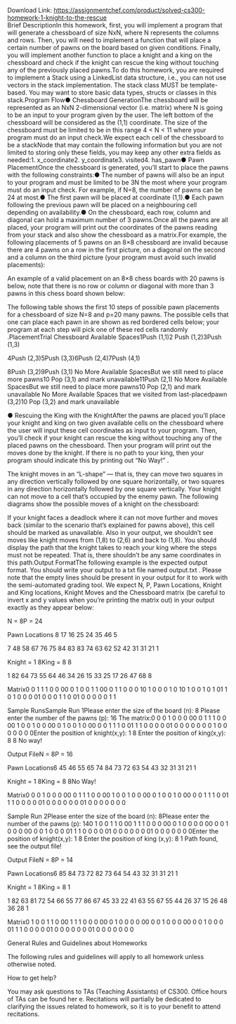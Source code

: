 Download Link: https://assignmentchef.com/product/solved-cs300-homework-1-knight-to-the-rescue
<br>
Brief DescriptionIn this homework, first, you will implement a program that will generate a chessboard of size NxN, where N represents the columns and rows. Then, you will need to implement a function that will place a certain number of pawns on the board based on given conditions. Finally, you will implement another function to place a knight and a king on the chessboard and check if the knight can rescue the king without touching any of the previously placed pawns.To do this homework, you are required to implement a Stack using a LinkedList data structure, i.e., you can not use vectors in the stack implementation. The stack class MUST be template-based. You may want to store basic data types, structs or classes in this stack.Program Flow● Chessboard GenerationThe chessboard will be represented as an NxN 2-dimensional vector (i.e. matrix) where N is going to be an input to your program given by the user. The left bottom of the chessboard will be considered as the (1,1) coordinate. The size of the chessboard must be limited to be in this range 4 &lt; N &lt; 11 where your program must do an input check.We expect each cell of the chessboard to be a stackNode that may contain the following information but you are not limited to storing only these fields, you may keep any other extra fields as needed:1. x_coordinate2. y_coordinate3. visited4. has_pawn● Pawn PlacementOnce the chessboard is generated, you’ll start to place the pawns with the following constraints:● The number of pawns will also be an input to your program and must be limited to be 3N the most where your program must do an input check. For example, if N=8, the number of pawns can be 24 at most.● The first pawn will be placed at coordinate (1,1).● Each pawn following the previous pawn will be placed on a neighbouring cell depending on availability.● On the chessboard, each row, column and diagonal can hold a maximum number of 3 pawns.Once all the pawns are all placed, your program will print out the coordinates of the pawns reading from your stack and also show the chessboard as a matrix.For example, the following placements of 5 pawns on an 8×8 chessboard are invalid because there are 4 pawns on a row in the first picture, on a diagonal on the second and a column on the third picture (your program must avoid such invalid placements):

An example of a valid placement on an 8×8 chess boards with 20 pawns is below, note that there is no row or column or diagonal with more than 3 pawns in this chess board shown below:

The following table shows the first 10 steps of possible pawn placements for a chessboard of size N=8 and p=20 many pawns. The possible cells that one can place each pawn in are shown as red bordered cells below; your program at each step will pick one of these red cells randomly .PlacementTrial Chessboard Available Spaces1Push (1,1)2 Push (1,2)3Push (1,3)

4Push (2,3)5Push (3,3)6Push (2,4)7Push (4,1)

8Push (3,2)9Push (3,1) No More Available SpacesBut we still need to place more pawns10 Pop (3,1) and mark unavailable11Push (2,1) No More Available SpacesBut we still need to place more pawns10 Pop (2,1) and mark unavailable No More Available Spaces that we visited from last-placedpawn (3,2)10 Pop (3,2) and mark unavailable

● Rescuing the King with the KnightAfter the pawns are placed you’ll place your knight and king on two given available cells on the chessboard where the user will input these cell coordinates as input to your program. Then, you’ll check if your knight can rescue the king without touching any of the placed pawns on the chessboard. Then your program will print out the moves done by the knight. If there is no path to your king, then your program should indicate this by printing out “No Way!” .

The knight moves in an “L-shape” — that is, they can move two squares in any direction vertically followed by one square horizontally, or two squares in any direction horizontally followed by one square vertically. Your knight can not move to a cell that’s occupied by the enemy pawn. The following diagrams show the possible moves of a knight on the chessboard:

If your knight faces a deadlock where it can not move further and moves back (similar to the scenario that’s explained for pawns above), this cell should be marked as unavailable. Also in your output, we shouldn’t see moves like knight moves from (1,8) to (2,6) and back to (1,8). You should display the path that the knight takes to reach your king where the steps must not be repeated. That is, there shouldn’t be any same coordinates in this path.Output FormatThe following example is the expected output format. You should write your output to a txt file named output.txt . Please note that the empty lines should be present in your output for it to work with the semi-automated grading tool. We expect N, P, Pawn Locations, Knight and King locations, Knight Moves and the Chessboard matrix (be careful to invert x and y values when you’re printing the matrix out) in your output exactly as they appear below:

N = 8P = 24

Pawn Locations 8 17 16 25 24 35 46 5

7 48 58 67 76 75 84 83 83 74 63 62 52 42 31 31 21 1

Knight = 1 8King = 8 8

1 82 64 73 55 64 46 34 26 15 33 25 17 26 47 68 8

Matrix0 0 1 1 1 0 0 00 0 1 0 0 1 1 00 0 1 1 0 0 0 10 1 0 0 0 1 0 10 1 0 0 1 0 1 01 1 0 1 0 0 0 01 0 0 0 1 1 0 01 0 0 0 0 0 1 1

Sample RunsSample Run 1Please enter the size of the board (n): 8 Please enter the number of the pawns (p): 16 The matrix:0 0 0 1 0 0 0 00 0 1 1 1 0 0 00 1 0 0 1 0 0 00 0 1 0 0 1 0 00 0 0 1 1 1 0 01 1 1 0 0 0 0 01 0 0 0 0 0 0 0 1 0 0 0 0 0 0 0Enter the position of knight(x,y): 1 8 Enter the position of king(x,y): 8 8 No way!

Output FileN = 8P = 16

Pawn Locations6 45 46 55 65 74 84 73 72 63 54 43 32 31 31 21 1

Knight = 1 8King = 8 8No Way!

Matrix0 0 0 1 0 0 0 00 0 1 1 1 0 0 00 1 0 0 1 0 0 00 0 1 0 0 1 0 00 0 0 1 1 1 0 01 1 1 0 0 0 0 01 0 0 0 0 0 0 01 0 0 0 0 0 0 0

Sample Run 2Please enter the size of the board (n): 8Please enter the number of the pawns (p): 140 1 0 0 1 1 0 00 1 1 1 0 0 0 00 0 1 0 0 0 0 00 0 0 1 0 0 0 00 0 0 1 0 0 0 01 1 1 0 0 0 0 01 0 0 0 0 0 0 01 0 0 0 0 0 0 0Enter the position of knight(x,y): 1 8 Enter the position of king (x,y): 8 1 Path found, see the output file!

Output FileN = 8P = 14

Pawn Locations6 85 84 73 72 82 73 64 54 43 32 31 31 21 1

Knight = 1 8King = 8 1

1 82 63 81 72 54 66 55 77 86 67 45 33 22 41 63 55 67 55 44 26 37 15 26 48 36 28 1

Matrix0 1 0 0 1 1 0 00 1 1 1 0 0 0 00 0 1 0 0 0 0 00 0 0 1 0 0 0 00 0 0 1 0 0 0 01 1 1 0 0 0 0 01 0 0 0 0 0 0 01 0 0 0 0 0 0 0

General Rules and Guidelines about Homeworks

The following rules and guidelines will apply to all homework unless otherwise noted.

How to get help?

You may ask questions to TAs (Teaching Assistants) of CS300. Office hours of TAs can be found her e. Recitations will partially be dedicated to clarifying the issues related to homework, so it is to your benefit to attend recitations.